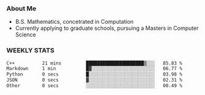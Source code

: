 ### About Me

- B.S. Mathematics, concetrated in Computation
- Currently applying to graduate schools, pursuing a Masters in Computer Science


### WEEKLY STATS
<!--START_SECTION:waka-->

```txt
C++          21 mins         █████████████████████▒░░░   85.83 %
Markdown     1 min           █▓░░░░░░░░░░░░░░░░░░░░░░░   06.77 %
Python       0 secs          █░░░░░░░░░░░░░░░░░░░░░░░░   03.98 %
JSON         0 secs          ▓░░░░░░░░░░░░░░░░░░░░░░░░   02.31 %
Other        0 secs          ░░░░░░░░░░░░░░░░░░░░░░░░░   00.49 %
```

<!--END_SECTION:waka-->
